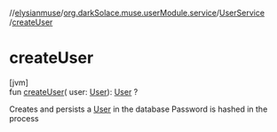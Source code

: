 //[elysianmuse](../../../index.md)/[org.darkSolace.muse.userModule.service](../index.md)/[UserService](index.md)
/[createUser](create-user.md)

# createUser

[jvm]\
fun [createUser](create-user.md)(
user: [User](../../org.darkSolace.muse.userModule.model/-user/index.md)): [User](../../org.darkSolace.muse.userModule.model/-user/index.md)
?

Creates and persists a [User](../../org.darkSolace.muse.userModule.model/-user/index.md) in the database Password is
hashed in the process
